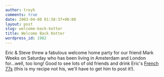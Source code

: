 ```yaml
---
author: troyh
comments: true
date: 2003-04-08 01:58:37+00:00
layout: post
slug: welcome-back-kotter
title: Welcome Back Kotter
wordpress_id: 1982
---
```


Eric & Steve threw a fabulous welcome home party for our friend Mark Weeks on Saturday who has been living in Amsterdam and London for...well, too long!  Good to see lots of old friends and drink Eric's [French 77s](http://www.recipezaar.com/search/getrecipe.zsp?id=8532) (this is my recipe not his, we'll have to get him to post it!).
